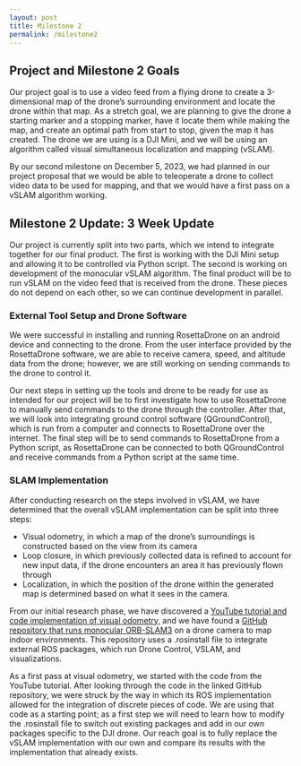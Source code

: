 ```yaml
---
layout: post
title: Milestone 2
permalink: /milestone2
---
```


## Project and Milestone 2 Goals

Our project goal is to use a video feed from a flying drone to create a 3-dimensional map of the drone’s surrounding environment and locate the drone within that map. As a stretch goal, we are planning to give the drone a starting marker and a stopping marker, have it locate them while making the map, and create an optimal path from start to stop, given the map it has created. The drone we are using is a DJI Mini, and we will be using an algorithm called visual simultaneous localization and mapping (vSLAM).

By our second milestone on December 5, 2023, we had planned in our project proposal that we would be able to teleoperate a drone to collect video data to be used for mapping, and that we would have a first pass on a vSLAM algorithm working.

## Milestone 2 Update: 3 Week Update

Our project is currently split into two parts, which we intend to integrate together for our final product. The first is working with the DJI Mini setup and allowing it to be controlled via Python script. The second is working on development of the monocular vSLAM algorithm. The final product will be to run vSLAM on the video feed that is received from the drone. These pieces do not depend on each other, so we can continue development in parallel.

### External Tool Setup and Drone Software

We were successful in installing and running RosettaDrone on an android device and connecting to the drone. From the user interface provided by the RosettaDrone software, we are able to receive camera, speed, and altitude data from the drone; however, we are still working on sending commands to the drone to control it.

Our next steps in setting up the tools and drone to be ready for use as intended for our project will be to first investigate how to use RosettaDrone to manually send commands to the drone through the controller. After that, we will look into integrating ground control software (QGroundControl), which is run from a computer and connects to RosettaDrone over the internet. The final step will be to send commands to RosettaDrone from a Python script, as RosettaDrone can be connected to both QGroundControl and receive commands from a Python script at the same time.

### SLAM Implementation

After conducting research on the steps involved in vSLAM, we have determined that the overall vSLAM implementation can be split into three steps:

- Visual odometry, in which a map of the drone’s surroundings is constructed based on the view from its camera
- Loop closure, in which previously collected data is refined to account for new input data, if the drone encounters an area it has previously flown through
- Localization, in which the position of the drone within the generated map is determined based on what it sees in the camera.

From our initial research phase, we have discovered a [YouTube tutorial and code implementation of visual odometry](https://www.youtube.com/watch?v=N451VeA8XRA), and we have found a [GitHub repository that runs monocular ORB-SLAM3](https://github.com/arthurfenderbucker/indoor_drone) on a drone camera to map indoor environments. This repository uses a .rosinstall file to integrate external ROS packages, which run Drone Control, VSLAM, and visualizations.

As a first pass at visual odometry, we started with the code from the YouTube tutorial. After looking through the code in the linked GitHub repository, we were struck by the way in which its ROS implementation allowed for the integration of discrete pieces of code. We are using that code as a starting point; as a first step we will need to learn how to modify the .rosinstall file to switch out existing packages and add in our own packages specific to the DJI drone. Our reach goal is to fully replace the vSLAM implementation with our own and compare its results with the implementation that already exists.
